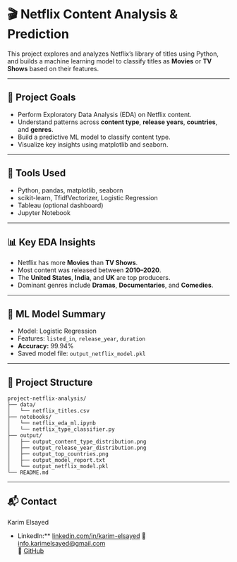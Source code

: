 # 🎬 Netflix Content Analysis & Prediction

This project explores and analyzes Netflix’s library of titles using Python, and builds a machine learning model to classify titles as **Movies** or **TV Shows** based on their features.

---

## 📌 Project Goals
- Perform Exploratory Data Analysis (EDA) on Netflix content.
- Understand patterns across **content type**, **release years**, **countries**, and **genres**.
- Build a predictive ML model to classify content type.
- Visualize key insights using matplotlib and seaborn.

---

## 🧰 Tools Used
- Python, pandas, matplotlib, seaborn
- scikit-learn, TfidfVectorizer, Logistic Regression
- Tableau (optional dashboard)
- Jupyter Notebook

---

## 📊 Key EDA Insights
- Netflix has more **Movies** than **TV Shows**.
- Most content was released between **2010–2020**.
- The **United States**, **India**, and **UK** are top producers.
- Dominant genres include **Dramas**, **Documentaries**, and **Comedies**.

---

## 🤖 ML Model Summary
- Model: Logistic Regression
- Features: `listed_in`, `release_year`, `duration`
- **Accuracy:** 99.94%
- Saved model file: `output_netflix_model.pkl`

---

## 📁 Project Structure

```
project-netflix-analysis/
├── data/
│   └── netflix_titles.csv
├── notebooks/
│   └── netflix_eda_ml.ipynb
│   └── netflix_type_classifier.py
├── output/
│   ├── output_content_type_distribution.png
│   ├── output_release_year_distribution.png
│   ├── output_top_countries.png
│   ├── output_model_report.txt
│   └── output_netflix_model.pkl
└── README.md
```

---

## 📬 Contact
Karim Elsayed 
- LinkedIn:** [linkedin.com/in/karim-elsayed](https://www.linkedin.com/in/karim-elsayed-b6791011a/)
📧info.karimelsayed@gmail.com  
🔗 [GitHub](https://github.com/InfoKarim)
